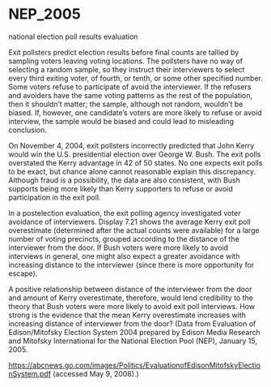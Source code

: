# NEP_2005
national election poll results evaluation

Exit pollsters predict election results before final counts are tallied by sampling voters leaving voting locations.  The pollsters have no way of selecting a random sample, so they instruct their interviewers to select every third exiting voter, of fourth, or tenth, or some other specified number.  Some voters refuse to participate of avoid the interviewer.  If the refusers and avoiders have the same voting patterns as the rest of the population, then it shouldn’t matter; the sample, although not random, wouldn’t be biased.  If, however, one candidate’s voters are more likely to refuse or avoid interview, the sample would be biased and could lead to misleading conclusion.  

On November 4, 2004, exit pollsters incorrectly predicted that John Kerry would win the U.S. presidential election over George W. Bush.  The exit polls overstated the Kerry advantage in 42 of 50 states.  No one expects exit polls to be exact, but chance alone cannot reasonable explain this discrepancy.  Although fraud is a possibility, the data are also consistent, with Bush supports being more likely than Kerry supporters to refuse or avoid participation in the exit poll.  

In a postelection evaluation, the exit polling agency investigated voter avoidance of interviewers.  Display 7.21 shows the average Kerry exit poll overestimate (determined after the actual counts were available) for a large number of voting precincts, grouped according to the distance of the interviewer from the door.  If Bush voters were more likely to avoid interviews in general, one might also expect a greater avoidance with increasing distance to the interviewer (since there is more opportunity for escape).   

A positive relationship between distance of the interviewer from the door and amount of Kerry overestimate, therefore, would lend credibility to the theory that Bush voters were more likely to avoid exit poll interviews.  How strong is the evidence that the mean Kerry overestimate increases with increasing distance of interviewer from the door?  (Data from Evaluation of Edison/Mitofsky Election System 2004 prepared by Edison Media Research and Mitofsky International for the National Election Pool (NEP), January 15, 2005.  

https://abcnews.go.com/images/Politics/EvaluationofEdisonMitofskyElectionSystem.pdf (accessed May 9, 2008).)
